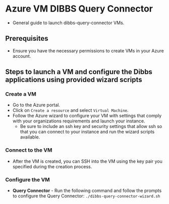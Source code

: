 # Azure VM DIBBS Query Connector

- General guide to launch dibbs-query-connector VMs.

## Prerequisites
- Ensure you have the necessary permissions to create VMs in your Azure account.

## Steps to launch a VM and configure the Dibbs applications using provided wizard scripts

### Create a VM
  
  - Go to the Azure portal.
  - Click on `Create a resource` and select `Virtual Machine`.
  - Follow the Azure wizard to configure your VM with settings that comply with your organizations requirements and launch your instance.
    - Be sure to include an ssh key and security settings that allow ssh so that you can connect to your instance and run the wizard scripts available.

### Connect to the VM

  - After the VM is created, you can SSH into the VM using the key pair you specified during the creation process.

### Configure the VM

  - **Query Connector** - Run the following command and follow the prompts to configure the Query Connector: `./dibbs-query-connector-wizard.sh`
